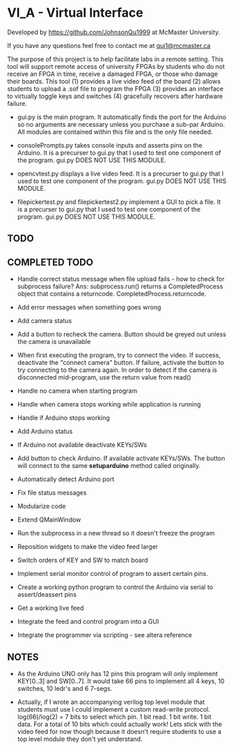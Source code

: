 ﻿# VI_A - Virtual Interface

Developed by https://github.com/JohnsonQu1999 at McMaster University.

If you have any questions feel free to contact me at quj1@mcmaster.ca

The purpose of this project is to help facilitate labs in a remote setting. This tool will support remote access of university FPGAs by students who do not receive an FPGA in time, receive a damaged FPGA, or those who damage their boards. This tool (1) provides a live video feed of the board (2) allows students to upload a .sof file to program the FPGA (3) provides an interface to virtually toggle keys and switches (4) gracefully recovers after hardware failure.

* gui.py is the main program. It automatically finds the port for the Arduino so no arguments are necessary unless you purchase a sub-par Arduino. All modules are contained within this file and is the only file needed.

* consolePrompts.py takes console inputs and asserts pins on the Arduino. It is a precurser to gui.py that I used to test one component of the program. gui.py DOES NOT USE THIS MODULE. 

* opencvtest.py displays a live video feed. It is a precurser to gui.py that I used to test one component of the program. gui.py DOES NOT USE THIS MODULE. 

* filepickertest.py and filepickertest2.py implement a GUI to pick a file. It is a precurser to gui.py that I used to test one component of the program. gui.py DOES NOT USE THIS MODULE. 

## TODO

## COMPLETED TODO

* Handle correct status message when file upload fails - how to check for subprocess failure? Ans: subprocess.run() returns a CompletedProcess object that contains a returncode. CompletedProcess.returncode.

* Add error messages when something goes wrong 

* Add camera status

* Add a button to recheck the camera. Button should be greyed out unless the camera is unavailable

* When first executing the program, try to connect the video. If success, deactivate the "connect camera" button. If failure, activate the button to try connecting to the camera again. In order to detect if the camera is disconnected mid-program, use the return value from read()

* Handle no camera when starting program

* Handle when camera stops working while application is running

* Handle if Arduino stops working

* Add Arduino status

* If Arduino not available deactivate KEYs/SWs

* Add button to check Arduino. If available activate KEYs/SWs. The button will connect to the same __setuparduino__ method called originally.

* Automatically detect Arduino port

* Fix file status messages

* Modularize code

* Extend QMainWindow

* Run the subprocess in a new thread so it doesn't freeze the program

* Reposition widgets to make the video feed larger

* Switch orders of KEY and SW to match board

* Implement serial monitor control of program to assert certain pins.

* Create a working python program to control the Arduino via serial to assert/deassert pins

* Get a working live feed

* Integrate the feed and control program into a GUI

* Integrate the programmer via scripting - see altera reference

## NOTES

* As the Arduino UNO only has 12 pins this program will only implement KEY[0..3] and SW[0..7]. It would take 66 pins to implement all 4 keys, 10 switches, 10 ledr's and 6 7-segs.

* Actually, if I wrote an accompanying verilog top level module that students must use I could implement a custom read-write protocol. log(66)/log(2) = 7 bits to select which pin. 1 bit read. 1 bit write. 1 bit data. For a total of 10 bits which could actually work! Lets stick with the video feed for now though because it doesn't require students to use a top level module they don't yet understand.
